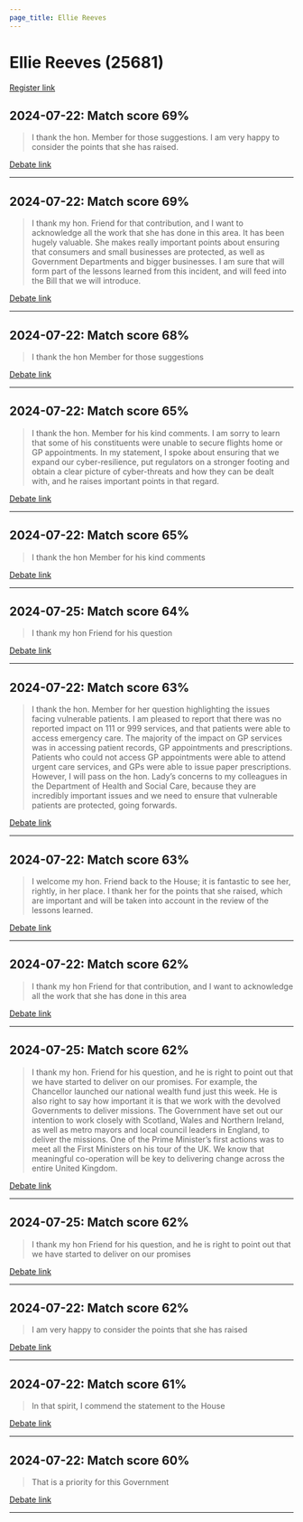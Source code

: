```yaml
---
page_title: Ellie Reeves
---
```


# Ellie Reeves  (25681)

[Register link](https://www.theyworkforyou.com/mp/25681/register)



## 2024-07-22: Match score 69%

>I thank the hon. Member for those suggestions. I am very happy to consider the points that she has raised.

[Debate link](https://www.theyworkforyou.com/debates/?id=2024-07-22e.406.4) 

---



## 2024-07-22: Match score 69%

>I thank my hon. Friend for that contribution, and I want to acknowledge all the work that she has done in this area. It has been hugely valuable. She makes really important points about ensuring that consumers and small businesses are protected, as well as Government Departments and bigger businesses. I am sure that will form part of the lessons learned from this incident, and will feed into the Bill that we will introduce.

[Debate link](https://www.theyworkforyou.com/debates/?id=2024-07-22e.403.2) 

---



## 2024-07-22: Match score 68%

>I thank the hon Member for those suggestions

[Debate link](https://www.theyworkforyou.com/debates/?id=2024-07-22e.406.4) 

---



## 2024-07-22: Match score 65%

>I thank the hon. Member for his kind comments. I am sorry to learn that some of his constituents were unable to secure flights home or GP appointments. In my statement, I spoke about ensuring that we expand our cyber-resilience, put regulators on a stronger footing and obtain a clear picture of cyber-threats and how they can be dealt with, and he raises important points in that regard.

[Debate link](https://www.theyworkforyou.com/debates/?id=2024-07-22e.405.2) 

---



## 2024-07-22: Match score 65%

>I thank the hon Member for his kind comments

[Debate link](https://www.theyworkforyou.com/debates/?id=2024-07-22e.405.2) 

---



## 2024-07-25: Match score 64%

>I thank my hon Friend for his question

[Debate link](https://www.theyworkforyou.com/debates/?id=2024-07-25e.806.5) 

---



## 2024-07-22: Match score 63%

>I thank the hon. Member for her question highlighting the issues facing vulnerable patients. I am pleased to report that there was no reported impact on 111 or 999 services, and that patients were able to access emergency care. The majority of the impact on GP services was in accessing patient records, GP appointments and prescriptions. Patients who could not access GP appointments were able to attend urgent care services, and GPs were able to issue paper prescriptions. However, I will pass on the hon. Lady’s concerns to my colleagues in the Department of Health and Social Care, because they are incredibly important issues and we need to ensure that vulnerable patients are protected, going forwards.

[Debate link](https://www.theyworkforyou.com/debates/?id=2024-07-22e.404.0) 

---



## 2024-07-22: Match score 63%

>I welcome my hon. Friend back to the House; it is fantastic to see her, rightly, in her place. I thank her for the points that she raised, which are important and will be taken into account in the review of the lessons learned.

[Debate link](https://www.theyworkforyou.com/debates/?id=2024-07-22e.404.2) 

---



## 2024-07-22: Match score 62%

>I thank my hon Friend for that contribution, and I want to acknowledge all the work that she has done in this area

[Debate link](https://www.theyworkforyou.com/debates/?id=2024-07-22e.403.2) 

---



## 2024-07-25: Match score 62%

>I thank my hon. Friend for his question, and he is right to point out that we have started to deliver on our promises. For example, the Chancellor launched our national wealth fund just this week. He is also right to say how important it is that we work with the devolved Governments to deliver missions. The Government have set out our intention to work closely with Scotland, Wales and Northern Ireland, as well as metro mayors and local council leaders in England, to deliver the missions. One of the Prime Minister’s first actions was to meet all the First Ministers on his tour of the UK. We know that meaningful co-operation will be key to delivering change across the entire United Kingdom.

[Debate link](https://www.theyworkforyou.com/debates/?id=2024-07-25e.802.1) 

---



## 2024-07-25: Match score 62%

>I thank my hon Friend for his question, and he is right to point out that we have started to deliver on our promises

[Debate link](https://www.theyworkforyou.com/debates/?id=2024-07-25e.802.1) 

---



## 2024-07-22: Match score 62%

>I am very happy to consider the points that she has raised

[Debate link](https://www.theyworkforyou.com/debates/?id=2024-07-22e.406.4) 

---



## 2024-07-22: Match score 61%

>In that spirit, I commend the statement to the House

[Debate link](https://www.theyworkforyou.com/debates/?id=2024-07-22e.400.1) 

---



## 2024-07-22: Match score 60%

>That is a priority for this Government

[Debate link](https://www.theyworkforyou.com/debates/?id=2024-07-22e.403.0) 

---

